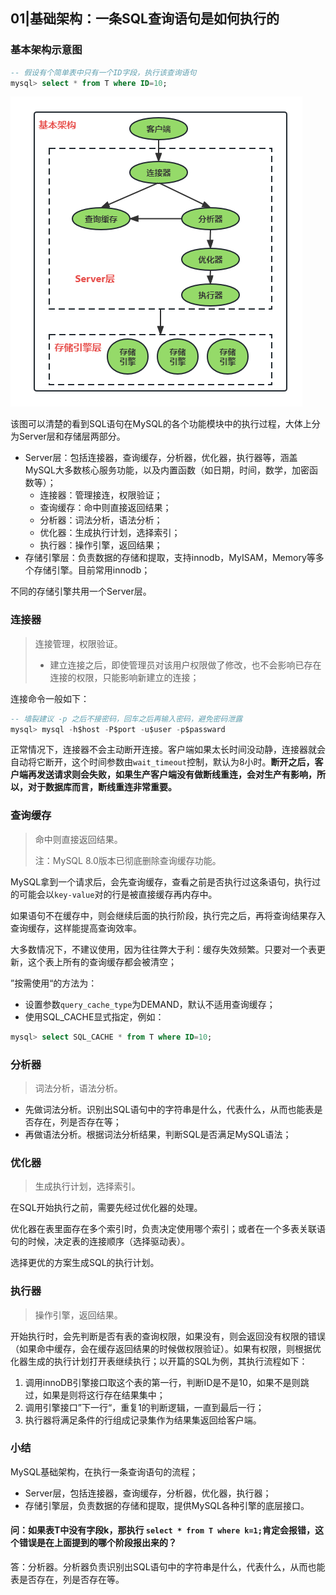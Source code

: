 ## 01|基础架构：一条SQL查询语句是如何执行的

### 基本架构示意图

```sql
-- 假设有个简单表中只有一个ID字段，执行该查询语句
mysql> select * from T where ID=10;
```

![基本架构示意图](./基本架构示意图.png)

该图可以清楚的看到SQL语句在MySQL的各个功能模块中的执行过程，大体上分为Server层和存储层两部分。

- Server层：包括连接器，查询缓存，分析器，优化器，执行器等，涵盖MySQL大多数核心服务功能，以及内置函数（如日期，时间，数学，加密函数等）；
  - 连接器：管理接连，权限验证；
  - 查询缓存：命中则直接返回结果；
  - 分析器：词法分析，语法分析；
  - 优化器：生成执行计划，选择索引；
  - 执行器：操作引擎，返回结果；
- 存储引擎层：负责数据的存储和提取，支持innodb，MyISAM，Memory等多个存储引擎。目前常用innodb；

不同的存储引擎共用一个Server层。



### 连接器

> 连接管理，权限验证。
>
> - 建立连接之后，即使管理员对该用户权限做了修改，也不会影响已存在连接的权限，只能影响新建立的连接；

连接命令一般如下：

```SQL
-- 墙裂建议 -p 之后不接密码，回车之后再输入密码，避免密码泄露
mysql> mysql -h$host -P$port -u$user -p$passward 
```

正常情况下，连接器不会主动断开连接。客户端如果太长时间没动静，连接器就会自动将它断开，这个时间参数由`wait_timeout`控制，默认为8小时。**断开之后，客户端再发送请求则会失败，如果生产客户端没有做断线重连，会对生产有影响，所以，对于数据库而言，断线重连非常重要。**



### 查询缓存

> 命中则直接返回结果。
>
> 注：MySQL 8.0版本已彻底删除查询缓存功能。

MySQL拿到一个请求后，会先查询缓存，查看之前是否执行过这条语句，执行过的可能会以`key-value`对的行是被直接缓存再内存中。

如果语句不在缓存中，则会继续后面的执行阶段，执行完之后，再将查询结果存入查询缓存，这样能提高查询效率。

大多数情况下，不建议使用，因为往往弊大于利：缓存失效频繁。只要对一个表更新，这个表上所有的查询缓存都会被清空；

”按需使用“的方法为：

- 设置参数`query_cache_type`为DEMAND，默认不适用查询缓存；
- 使用SQL_CACHE显式指定，例如：

```SQL
mysql> select SQL_CACHE * from T where ID=10;
```



### 分析器

> 词法分析，语法分析。

- 先做词法分析。识别出SQL语句中的字符串是什么，代表什么，从而也能表是否存在，列是否存在等；
- 再做语法分析。根据词法分析结果，判断SQL是否满足MySQL语法；



### 优化器

> 生成执行计划，选择索引。

在SQL开始执行之前，需要先经过优化器的处理。

优化器在表里面存在多个索引时，负责决定使用哪个索引；或者在一个多表关联语句的时候，决定表的连接顺序（选择驱动表）。

选择更优的方案生成SQL的执行计划。



### 执行器

> 操作引擎，返回结果。

开始执行时，会先判断是否有表的查询权限，如果没有，则会返回没有权限的错误（如果命中缓存，会在缓存返回结果的时候做权限验证）。如果有权限，则根据优化器生成的执行计划打开表继续执行；以开篇的SQL为例，其执行流程如下：

1. 调用innoDB引擎接口取这个表的第一行，判断ID是不是10，如果不是则跳过，如果是则将这行存在结果集中；
2. 调用引擎接口”下一行“，重复1的判断逻辑，一直到最后一行；
3. 执行器将满足条件的行组成记录集作为结果集返回给客户端。



### 小结

MySQL基础架构，在执行一条查询语句的流程；

- Server层，包括连接器，查询缓存，分析器，优化器，执行器；
- 存储引擎层，负责数据的存储和提取，提供MySQL各种引擎的底层接口。



#### 问：如果表T中没有字段k，那执行 `select * from T where k=1;`肯定会报错，这个错误是在上面提到的哪个阶段报出来的？

答：分析器。分析器负责识别出SQL语句中的字符串是什么，代表什么，从而也能表是否存在，列是否存在等。

